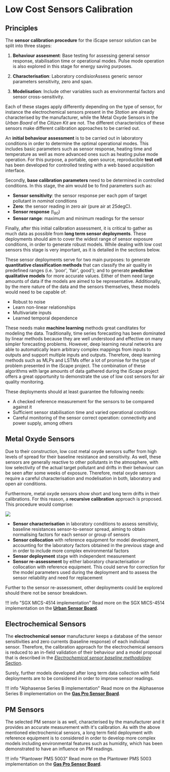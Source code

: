 Low Cost Sensors Calibration
============================

## Principles

The **sensor calibration procedure** for the iScape sensor solution can be split into three stages:

1. **Behaviour assesment**: Base testing for assessing general sensor response, stabilisation time or operational modes. Pulse mode operation is also explored in this stage for energy saving purposes.

2. **Characterisation**: Laboratory condisiorAssess generic sensor parameters sensitivity, zero and span.

3. **Modelisation**: Include other variables such as environmental factors and sensor cross-sensitivity.

Each of these stages apply differently depending on the type of sensor, for instance the electrochemical sensors present in the *Station* are already characterised by the manufacturer, while the Metal Oxyde Sensors in the *Urban Board* of the *Citizen Kit* are not. The different characteristics of these sensors make different calibration approaches to be carried out.

An **initial behaviour assessment** is to be carried out in laboratory conditions in order to determine the optimal operational modes. This includes basic parameters such as sensor response, heating time and temperature as well as more advanced ones such as heating pulse mode operation. For this purpose, a portable, open source, reproducible **test cell** has been developed for controlled testing with a web based acquisition interface.

Secondly, **base calibration parameters** need to be determined in controlled conditions. In this stage, the aim would be to find parameters such as:

- **Sensor sensitivity**: the sensor response per each ppm of target pollutant in _nominal_ conditions
- **Zero**: the sensor reading in zero air (pure air at 25degC).
- **Sensor response** (t<sub>90</sub>)
- **Sensor range**: maximum and minimum readings for the sensor

Finally, after this initial calibration assessment, it is critical to gather as much data as possible from **long term sensor deployments**. These deployments should aim to cover the widest range of sensor exposure conditions, in order to generate robust models. While dealing with low cost sensors this stage is very important, as it is detailed in the sections below.

These sensor deployments serve for two main purposes: to generate **quantitative classification methods** that can classify the air quality in predefined ranges (i.e. 'poor', 'fair', good'); and to generate **predictive qualitative models** for more accurate values. Either of them need large amounts of data if the models are aimed to be representative. Additionally, by the mere nature of the data and the sensors themselves, these models would need to be capable of:

- Robust to noise
- Learn non-linear relationships
- Multivariate inputs
- Learned temporal dependence

These needs make **machine learning** methods great canditates for modeling the data. Traditionally, time series forecasting has been dominated by linear methods because they are well understood and effective on many simpler forecasting problems. However, deep learning neural networks are able to automatically learn arbitrary complex mappings from inputs to outputs and support multiple inputs and outputs. Therefore, deep learning methods such as MLPs and LSTMs offer a lot of promise for the type of problem presented in the iScape project. The combination of these algorithms with large amounts of data gathered during the iScape project offers a great opportunity to demonstrate the use of low cost sensors for air quality monitoring.

These deployments should at least guarantee the following needs:

- A checked reference measurement for the sensors to be compared against it
- Sufficient sensor stabilisation time and varied operational conditions
- Careful monitoring of the sensor correct operation: connectivity and power supply, among others

## Metal Oxyde Sensors

Due to their construction, low cost metal oxyde sensors suffer from high levels of spread for their baseline resistance and sensitivity. As well, these sensors are generally reactive to other pollutants in the atmosphere, with low selectivity of the actual target pollutant and drifts in their behaviour can be seen after some weeks of exposure. Therefore, metal oxyde sensors require a careful characterisation and modelisation in both, laboratory and open air conditions.

Furthermore, metal oxyde sensors show short and long term drifts in their calibrations. For this reason, a **recursive calibration** approach is proposed. This procedure would comprise:

![](https://i.imgur.com/TELqobn.png)

- **Sensor characterisation** in laboratory conditions to assess sensitiviy, baseline resistances sensor-to-sensor spread, aiming to obtain normalising factors for each sensor or group of sensors
- **Sensor collocation** with reference equipment for model development, accounting for the laboratory factors obtained in the previous stage and in order to include more complex environmental factors
- **Sensor deployment** stage with independent measurement
- **Sensor re-assessment** by either laboratory characterisation or collocation with reference equipment. This could serve for correction for the model parameters used during the deployment and to assess the sensor reliability and need for replacement

Further to the sensor re-assessment, other deployments could be explored should there not be sensor breakdown.

!!! info "SGX MICS-4514 implementation"
	Read more on the SGX MICS-4514 implementation on the [**Urban Sensor Board**](/Components/Urban%20Sensor%20Board/#metal-oxide-no2-and-co-sensor).

## Electrochemical Sensors

The **electrochemical sensor** manufacturer keeps a database of the sensor sensitivities and zero currents (baseline response) of each individual sensor. Therefore, the calibration approach for the electrochemical sensors is reduced to an in-field validation of their behaviour and a model proposal that is described in the [*Electrochemical sensor baseline methodology* Section](https://docs.iscape.smartcitizen.me/Components/Gas%20Pro%20Sensor%20Board/Electrochemical%20Sensors/#sensor-calibration).

Surely, further models developed after long term data collection with field deployments are to be considered in order to improve sensor readings.

!!! info "Alphasense Series B implementation"
	Read more on the Alphasense Series B implementation on the [**Gas Pro Sensor Board**](/Components/Gas%20Pro%20Sensor%20Board/).

## PM Sensors

The selected PM sensor is as well, characterised by the manufacturer and it provides an accurate measurement with it's calibration. As with the above mentioned electrochemical sensors, a long term field deployment with reference equipment is to considered in order to develop more complex models including environmental features such as humidity, which has been demonstrated to have an influence on PM readings.

!!! info "Plantower PMS 5003"
	Read more on the Plantower PMS 5003 implementation on the [**Gas Pro Sensor Board**](/Components/PM%20Sensor%20Board/).